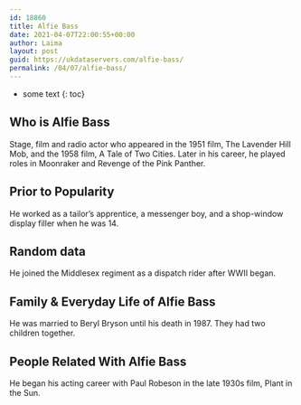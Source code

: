 ```yaml
---
id: 18860
title: Alfie Bass
date: 2021-04-07T22:00:55+00:00
author: Laima
layout: post
guid: https://ukdataservers.com/alfie-bass/
permalink: /04/07/alfie-bass/
---
```


* some text
{: toc}


## Who is Alfie Bass
                  
                  
                  
Stage, film and radio actor who appeared in the 1951 film, The Lavender Hill Mob, and the 1958 film, A Tale of Two Cities. Later in his career, he played roles in Moonraker and Revenge of the Pink Panther.
                  
              
            
              
            
                
                
                
## Prior to Popularity
                  
                  
                  
He worked as a tailor&#8217;s apprentice, a messenger boy, and a shop-window display filler when he was 14.
                  
              
            
              
            
                
                
                
## Random data
                  
                  
                  
He joined the Middlesex regiment as a dispatch rider after WWII began.
                  
              
            
              
            
                
                
                
## Family & Everyday Life of Alfie Bass
                  
                  
                  
He was married to Beryl Bryson until his death in 1987. They had two children together.
                  
              
            
              
            
                
                
                
## People Related With Alfie Bass
                  
                  
                  
He began his acting career with Paul Robeson in the late 1930s film, Plant in the Sun.
                  
              
            
              
            
                
              
            
              
              
            
            
              
            
          
          
          